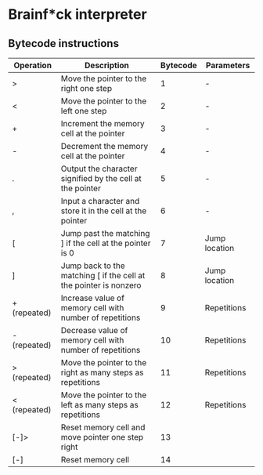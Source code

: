 # Brainf*ck interpreter

## Bytecode instructions

| Operation    | Description                                                       | Bytecode | Parameters    |
| ------------ | ----------------------------------------------------------------- | -------- | ------------- |
| >            | Move the pointer to the right one step                            | 1        | -             |
| <            | Move the pointer to the left one step                             | 2        | -             |
| +            | Increment the memory cell at the pointer                          | 3        | -             |
| -            | Decrement the memory cell at the pointer                          | 4        | -             |
| .            | Output the character signified by the cell at the pointer         | 5        | -             |
| ,            | Input a character and store it in the cell at the pointer         | 6        | -             |
| [            | Jump past the matching ] if the cell at the pointer is 0          | 7        | Jump location |
| ]            | Jump back to the matching [ if the cell at the pointer is nonzero | 8        | Jump location |
| + (repeated) | Increase value of memory cell with number of repetitions          | 9        | Repetitions   |
| - (repeated) | Decrease value of memory cell with number of repetitions          | 10       | Repetitions   |
| > (repeated) | Move the pointer to the right as many steps as repetitions        | 11       | Repetitions   |
| < (repeated) | Move the pointer to the left as many steps as repetitions         | 12       | Repetitions   |
| [-]>         | Reset memory cell and move pointer one step right                 | 13       |               |
| [-]          | Reset memory cell                                                 | 14       |               |
